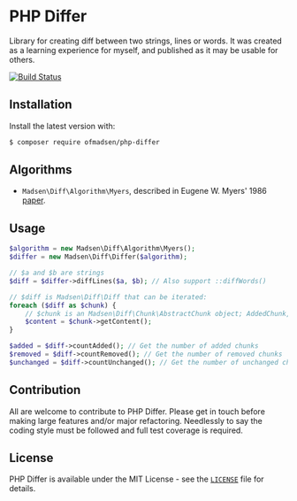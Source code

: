 # PHP Differ
Library for creating diff between two strings, lines or words. It was created as a learning experience for myself, and published as it may be usable for others.

[![Build Status](https://travis-ci.org/ofmadsen/php-differ.svg?branch=master)](https://travis-ci.org/ofmadsen/php-differ)

## Installation
Install the latest version with:

```bash
$ composer require ofmadsen/php-differ
```

## Algorithms

- `Madsen\Diff\Algorithm\Myers`, described in Eugene W. Myers' 1986 [paper](http://www.xmailserver.org/diff2.pdf).

## Usage
```php
$algorithm = new Madsen\Diff\Algorithm\Myers();
$differ = new Madsen\Diff\Differ($algorithm);

// $a and $b are strings
$diff = $differ->diffLines($a, $b); // Also support ::diffWords()

// $diff is Madsen\Diff\Diff that can be iterated:
foreach ($diff as $chunk) {
    // $chunk is an Madsen\Diff\Chunk\AbstractChunk object; AddedChunk, RemovedChunk or UnchangedChunk
    $content = $chunk->getContent();
}

$added = $diff->countAdded(); // Get the number of added chunks
$removed = $diff->countRemoved(); // Get the number of removed chunks
$unchanged = $diff->countUnchanged(); // Get the number of unchanged chunks
```

## Contribution
All are welcome to contribute to PHP Differ. Please get in touch before making large features and/or major refactoring. Needlessly to say the coding style must be followed and full test coverage is required.

## License
PHP Differ is available under the MIT License - see the [`LICENSE`](LICENSE) file for details.